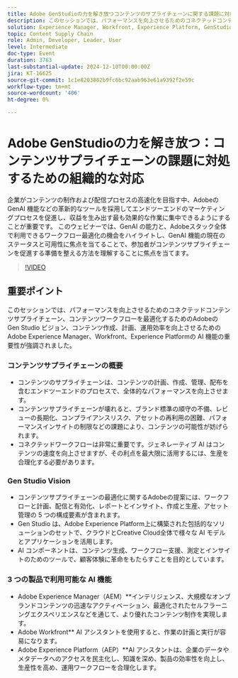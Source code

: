 ```yaml
---
title: Adobe GenStudioの力を解き放つコンテンツのサプライチェーンに関する課題に対応するための組織の対応
description: このセッションでは、パフォーマンスを向上させるためのコネクテッドコンテンツサプライチェーン、コンテンツワークフローを最適化するためのAdobeの Gen Studio ビジョン、コンテンツ作成、計画、運用効率を向上させるためのAdobe Experience Manager、Workfront、Experience Platformの AI 機能の重要性が強調されました。
solution: Experience Manager, Workfront, Experience Platform, GenStudio for Performance Marketing
topic: Content Supply Chain
role: Admin, Developer, Leader, User
level: Intermediate
doc-type: Event
duration: 3763
last-substantial-update: 2024-12-10T00:00:00Z
jira: KT-16625
source-git-commit: 1c1e8203802b9fc6bc92aab963e61a9392f2e59c
workflow-type: tm+mt
source-wordcount: '406'
ht-degree: 0%

---
```



# Adobe GenStudioの力を解き放つ：コンテンツサプライチェーンの課題に対処するための組織的な対応

企業がコンテンツの制作および配信プロセスの高速化を目指す中、Adobeの GenAI 機能などの革新的なツールを採用してエンドツーエンドのマーケティングプロセスを促進し、収益を生み出す最も効果的な作業に集中できるようにすることが重要です。 このウェビナーでは、GenAI の能力と、Adobeスタック全体で利用できるワークフロー最適化の機会をハイライトし、GenAI 機能の現在のステータスと可用性に焦点を当てることで、参加者がコンテンツサプライチェーンを促進する準備を整える方法を理解することに焦点を当てます。

>[!VIDEO](https://video.tv.adobe.com/v/3440932/?learn=on&enablevpops)

## 重要ポイント

このセッションでは、パフォーマンスを向上させるためのコネクテッドコンテンツサプライチェーン、コンテンツワークフローを最適化するためのAdobeの Gen Studio ビジョン、コンテンツ作成、計画、運用効率を向上させるためのAdobe Experience Manager、Workfront、Experience Platformの AI 機能の重要性が強調されました。

### コンテンツサプライチェーンの概要

* コンテンツのサプライチェーンは、コンテンツの計画、作成、管理、配布を含むエンドツーエンドのプロセスで、全体的なパフォーマンスを向上させます。
* コンテンツサプライチェーンが壊れると、ブランド標準の順守の不備、レビューの長期化、コンプライアンスリスク、アセットの再利用の困難、パフォーマンスインサイトの制限などの課題により、コンテンツの可能性が妨げられます。
* コネクテッドワークフローは非常に重要です。ジェネレーティブ AI はコンテンツの速度を向上させますが、その利点を最大限に活用するには、生産を合理化する必要があります。

### Gen Studio Vision

* コンテンツサプライチェーンの最適化に関するAdobeの提案には、ワークフローと計画、配信と有効化、レポートとインサイト、作成と生産、アセット管理の 5 つの構成要素が含まれます。
* Gen Studio は、Adobe Experience Platform上に構築された包括的なソリューションのセットで、クラウドとCreative Cloud全体で様々な AI モデルとアプリケーションを活用します。
* AI コンポーネントは、コンテンツ生成、ワークフロー支援、測定とインサイトのためのツールで、顧客体験に革命をもたらすことを目的としています。

### 3 つの製品で利用可能な AI 機能

* Adobe Experience Manager（AEM）**インテリジェンス、大規模なオンブランドコンテンツの迅速なアクティベーション、最適化されたセルフラーニングエクスペリエンスなどを通じて、より優れたコンテンツ制作を実現します。
* Adobe Workfront** AI アシスタントを使用すると、作業の計画と実行が容易になります。
* Adobe Experience Platform（AEP）**AI アシスタントは、企業のデータやメタデータへのアクセスを民主化し、知識を深め、製品の効率性を向上し、生産性を高め、運用ワークフローを合理化します。


